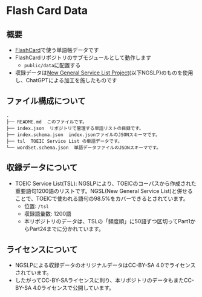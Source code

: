 # Flash Card Data

## 概要

* [FlashCard](https://github.com/TKomi/FlashCard)で使う単語帳データです
* FlashCardリポジトリのサブモジュールとして動作します
  * `public/data`に配置する
* 収録データは[New General Service List Project](https://www.newgeneralservicelist.com)(以下NGSLP)のものを使用し、ChatGPTによる加工を施したものです

## ファイル構成について

```
.
├── README.md  このファイルです。
├── index.json  リポジトリで管理する単語リストの目録です。
├── index.schema.json  index.jsonファイルのJSONスキーマです。
├── tsl  TOEIC Service List の単語データです。
└── wordSet.schema.json  単語データファイルのJSONスキーマです。
```

## 収録データについて

* TOEIC Service List(TSL): NGSLPにより、TOEICのコーパスから作成された重要語句1200語のリストです。NGSL(New General Service List)と併せることで、TOEICで使われる語句の98.5%をカバーできるとされています。
  * 位置: `/tsl`
  * 収録語彙数: 1200語
  * 本リポジトリのデータは、TSLの「頻度順」に50語ずつ区切ってPart1からPart24までに分かれています。

## ライセンスについて

* NGSLPによる収録データのオリジナルデータはCC-BY-SA 4.0でライセンスされています。
* したがってCC-BY-SAライセンスに則り、本リポジトリのデータもまたCC-BY-SA 4.0ライセンスで公開しています。
